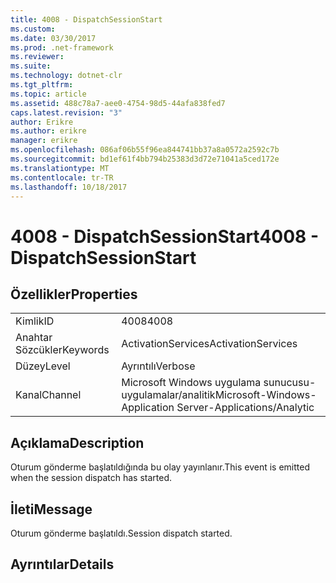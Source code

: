 ```yaml
---
title: 4008 - DispatchSessionStart
ms.custom: 
ms.date: 03/30/2017
ms.prod: .net-framework
ms.reviewer: 
ms.suite: 
ms.technology: dotnet-clr
ms.tgt_pltfrm: 
ms.topic: article
ms.assetid: 488c78a7-aee0-4754-98d5-44afa838fed7
caps.latest.revision: "3"
author: Erikre
ms.author: erikre
manager: erikre
ms.openlocfilehash: 086af06b55f96ea844741bb37a8a0572a2592c7b
ms.sourcegitcommit: bd1ef61f4bb794b25383d3d72e71041a5ced172e
ms.translationtype: MT
ms.contentlocale: tr-TR
ms.lasthandoff: 10/18/2017
---
```

# <a name="4008---dispatchsessionstart"></a><span data-ttu-id="e8202-102">4008 - DispatchSessionStart</span><span class="sxs-lookup"><span data-stu-id="e8202-102">4008 - DispatchSessionStart</span></span>
## <a name="properties"></a><span data-ttu-id="e8202-103">Özellikler</span><span class="sxs-lookup"><span data-stu-id="e8202-103">Properties</span></span>  
  
|||  
|-|-|  
|<span data-ttu-id="e8202-104">Kimlik</span><span class="sxs-lookup"><span data-stu-id="e8202-104">ID</span></span>|<span data-ttu-id="e8202-105">4008</span><span class="sxs-lookup"><span data-stu-id="e8202-105">4008</span></span>|  
|<span data-ttu-id="e8202-106">Anahtar Sözcükler</span><span class="sxs-lookup"><span data-stu-id="e8202-106">Keywords</span></span>|<span data-ttu-id="e8202-107">ActivationServices</span><span class="sxs-lookup"><span data-stu-id="e8202-107">ActivationServices</span></span>|  
|<span data-ttu-id="e8202-108">Düzey</span><span class="sxs-lookup"><span data-stu-id="e8202-108">Level</span></span>|<span data-ttu-id="e8202-109">Ayrıntılı</span><span class="sxs-lookup"><span data-stu-id="e8202-109">Verbose</span></span>|  
|<span data-ttu-id="e8202-110">Kanal</span><span class="sxs-lookup"><span data-stu-id="e8202-110">Channel</span></span>|<span data-ttu-id="e8202-111">Microsoft Windows uygulama sunucusu-uygulamalar/analitik</span><span class="sxs-lookup"><span data-stu-id="e8202-111">Microsoft-Windows-Application Server-Applications/Analytic</span></span>|  
  
## <a name="description"></a><span data-ttu-id="e8202-112">Açıklama</span><span class="sxs-lookup"><span data-stu-id="e8202-112">Description</span></span>  
 <span data-ttu-id="e8202-113">Oturum gönderme başlatıldığında bu olay yayınlanır.</span><span class="sxs-lookup"><span data-stu-id="e8202-113">This event is emitted when the session dispatch has started.</span></span>  
  
## <a name="message"></a><span data-ttu-id="e8202-114">İleti</span><span class="sxs-lookup"><span data-stu-id="e8202-114">Message</span></span>  
 <span data-ttu-id="e8202-115">Oturum gönderme başlatıldı.</span><span class="sxs-lookup"><span data-stu-id="e8202-115">Session dispatch started.</span></span>  
  
## <a name="details"></a><span data-ttu-id="e8202-116">Ayrıntılar</span><span class="sxs-lookup"><span data-stu-id="e8202-116">Details</span></span>
